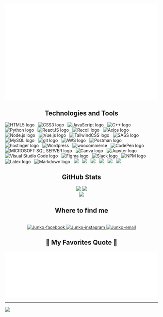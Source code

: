 <a href="#" target="_blank">
  <img src="svg/Junko.svg" width="900" alt="Junko-Houtarou" />
</a>
<h2 align="center">Technologies and Tools</h2>
<!-- https://simpleicons.org/ -->
<span><img src="https://img.shields.io/badge/HTML5-282C34?logo=html5&logoColor=E34F26" alt="HTML5 logo" title="HTML" height="30" /></span>
&nbsp;
<span><img src="https://img.shields.io/badge/CSS3-282C34?logo=css3&logoColor=1572B6" alt="CSS3 logo" title="CSS3" height="30" /></span>
&nbsp;
<span><img src="https://img.shields.io/badge/JavaScript-282C34?logo=javascript&logoColor=F7DF1E" alt="JavaScript logo" title="JavaScript" height="30" /></span>
&nbsp;
<span><img src="https://img.shields.io/badge/C++-282C34?logo=cplusplus&logoColor=fff" alt="C++ logo" title="C++" height="30" /></span>
&nbsp;
<span><img src="https://img.shields.io/badge/Python-282C34?logo=python&logoColor=3776AB" alt="Python logo" title="Python" height="30" /></span>
&nbsp;
<span><img src="https://img.shields.io/badge/ReactJS-282C34?logo=react&logoColor=61DAFB" alt="ReactJS logo" title="ReactJS" height="30" /></span>
&nbsp;
<span><img src="https://img.shields.io/badge/Recoil-282C34?logo=recoil&logoColor=3578E5" alt="Recoil logo" title="Recoil" height="30" /></span>
&nbsp;
<span><img src="https://img.shields.io/badge/Axios-282C34?logo=axios&logoColor=3578E5" alt="Axios logo" title="Axios" height="30" /></span>
&nbsp;
<span><img src="https://img.shields.io/badge/Node.js-282C34?logo=node.js&logoColor=00F200" alt="Node.js logo" title="Node.js" height="30" /></span>
&nbsp;
<span><img src="https://img.shields.io/badge/Vue.js-282C34?logo=vuedotjs&logoColor=4FC08D" alt="Vue.js logo" title="Vue.js" height="30" /></span>
&nbsp;
<span><img src="https://img.shields.io/badge/Tailwind%20CSS-282C34?logo=tailwind-css&logoColor=38B2AC" alt="TailwindCSS logo" title="TailwindCSS" height="30" /></span>
&nbsp;
<span><img src="https://img.shields.io/badge/Sass-282C34?logo=sass&logoColor=CC6699" alt="SASS logo" title="SASS" height="30" /></span>
&nbsp;
<span><img src="https://img.shields.io/badge/MySQL-282C34?logo=mysql&logoColor=4479A1" alt="MySQL logo" title="MySQL" height="30" /></span>
&nbsp;
<span><img src="https://img.shields.io/badge/git-282C34?logo=git&logoColor=F05032" alt="git logo" title="git" height="30" /></span>
&nbsp;
<span><img src="https://img.shields.io/badge/Amazon-282C34?logo=amazonaws&logoColor=FF9900" alt="AWS logo" title="AWS" height="30" /></span>
&nbsp;
<span><img src="https://img.shields.io/badge/Postman-282C34?logo=postman&logoColor=FF6C37" alt="Postman logo" title="postman" height="30" /></span>
&nbsp;
<span><img src="https://img.shields.io/badge/Hostinger-282C34?logo=hostinger&logoColor=673DE6" alt="hostinger logo" title="hostinger" height="30" /></span>
&nbsp;
<span><img src="https://img.shields.io/badge/Wordpress-282C34?logo=wordpress&logoColor=21759B" alt="Wordpress" title="Wordpress" height="30" /></span>
&nbsp;
<span><img src="https://img.shields.io/badge/Woocommerce-282C34?logo=woocommerce&logoColor=96588A" alt="woocommerce" title="woocommerce" height="30" /></span>
&nbsp;
<span><img src="https://img.shields.io/badge/CodePen-282C34?logo=codepen&logoColor=fff" alt="CodePen logo" title="CodePen" height="30" /></span>
&nbsp;
<span><img src="https://img.shields.io/badge/MICROSOFT SQL SERVER-282C34?logo=microsoftsqlserver&logoColor=CC2927" alt="MICROSOFT SQL SERVER logo" title="MICROSOFT SQL SERVER" height="30" /></span>
&nbsp;
<span><img src="https://img.shields.io/badge/Canva-282C34?logo=canva&logoColor=00C4CC" alt="Canva logo" title="Canva" height="30" /></span>
&nbsp;
<span><img src="https://img.shields.io/badge/Jupyter-282C34?logo=jupyter&logoColor=F37626" alt="Jupyter logo" title="Jupyter" height="30" /></span>
&nbsp;
<span><img src="https://img.shields.io/badge/VS%20Code-282C34?logo=visual-studio-code&logoColor=007ACC" alt="Visual Studio Code logo" title="Visual Studio Code" height="30" /></span>
&nbsp;
<span><img src="https://img.shields.io/badge/Figma-282C34?logo=figma&logoColor=F24E1E" alt="Figma logo" title="Figma" height="30" /></span>
&nbsp;
<span><img src="https://img.shields.io/badge/Slack-282C34?logo=slack&logoColor=FBBC04" alt="Slack logo" title="Slack" height="30" /></span>
&nbsp;
<span><img src="https://img.shields.io/badge/NPM-%23CB3837.svg?style=for-the-badge&logo=npm&logoColor=white" alt="NPM logo" title="NPM" height="30" /></span>
&nbsp;
<span><img src="https://img.shields.io/badge/latex-%23008080.svg?style=for-the-badge&logo=latex&logoColor=white" alt="Latex logo" title="Latex" height="30" /></span>
&nbsp;
<span><img src="https://img.shields.io/badge/markdown-%23000000.svg?style=for-the-badge&logo=markdown&logoColor=white" alt="Markdown logo" title="Markdown" height="30" /></span>
&nbsp;
<span><img src="https://img.shields.io/badge/Keras-%23D00000.svg?style=for-the-badge&logo=Keras&logoColor=white" /></span>
&nbsp;
<span><img src="https://img.shields.io/badge/Matplotlib-%23ffffff.svg?style=for-the-badge&logo=Matplotlib&logoColor=black" /></span>
&nbsp;
<span><img src="https://img.shields.io/badge/numpy-%23013243.svg?style=for-the-badge&logo=numpy&logoColor=white" /></span>
&nbsp;
<span><img src="https://img.shields.io/badge/pandas-%23150458.svg?style=for-the-badge&logo=pandas&logoColor=white" /></span>
&nbsp;
<span><img src="https://img.shields.io/badge/scikit--learn-%23F7931E.svg?style=for-the-badge&logo=scikit-learn&logoColor=white" /></span>
&nbsp;
<span><img src="https://img.shields.io/badge/TensorFlow-%23FF6F00.svg?style=for-the-badge&logo=TensorFlow&logoColor=white" /></span>

<h2 align="center"> GitHub Stats </h2>
<div align="center">
  
![](https://github-readme-stats.vercel.app/api?username=Junkohoutarou&theme=solarized-light&hide_border=false&include_all_commits=false&count_private=false)
![](https://github-readme-streak-stats.herokuapp.com/?user=Junkohoutarou&theme=solarized-light&hide_border=false)</br>
![](https://github-readme-stats.vercel.app/api/top-langs/?username=Junkohoutarou&theme=solarized-light&hide_border=false&include_all_commits=false&count_private=false&layout=compact)

</div>
<h2 align="center"> Where to find me </h2>
<br>
<!-- https://icons8.com -->
<div align="center">
  <a href="https://www.facebook.com/JunkoHoutarou" target="blank">
    <img src="https://img.icons8.com/bubbles/100/000000/facebook-new.png" alt="Junko-facebook" />
  </a>
  <a href="https://www.instagram.com/junko.houtarou/?utm_source=qr&igshid=MzNlNGNkZWQ4Mg%3D%3D" target="blank">
    <img src="https://img.icons8.com/bubbles/100/000000/instagram.png" alt="Junko-instagram" />
  </a>
  <a href="mailto:cuongluu952@gmail.com" target="top">
    <img src="https://img.icons8.com/bubbles/100/000000/apple-mail.png" alt="Junko-email" />
  </a>
</div>
<h2 align="center">📑 My Favorites Quote 📑</h2>

<a href="#" target="_blank">
  <img src="svg/Junko-quotes.svg" width="846" height="150" alt="Junko-Houtarou" />
</a>

---
![](https://visitcount.itsvg.in/api?id=Junkohoutarou&icon=0&color=7
)
<!-- Proudly created with GPRM ( https://gprm.itsvg.in ) -->
